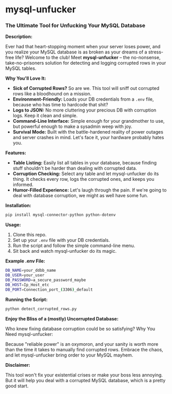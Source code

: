 # mysql-unfucker

### The Ultimate Tool for Unfucking Your MySQL Database

**Description:**

Ever had that heart-stopping moment when your server loses power, and you realize your MySQL database is as broken as your dreams of a stress-free life? Welcome to the club! Meet **mysql-unfucker** – the no-nonsense, take-no-prisoners solution for detecting and logging corrupted rows in your MySQL tables.

**Why You'll Love It:**

- **Sick of Corrupted Rows?** So are we. This tool will sniff out corrupted rows like a bloodhound on a mission.
- **Environment-Friendly:** Loads your DB credentials from a `.env` file, because who has time to hardcode that shit?
- **Logs to JSON:** No more cluttering your precious DB with corruption logs. Keep it clean and simple.
- **Command-Line Interface:** Simple enough for your grandmother to use, but powerful enough to make a sysadmin weep with joy.
- **Survival Mode:** Built with the battle-hardened reality of power outages and server crashes in mind. Let's face it, your hardware probably hates you.

**Features:**

- **Table Listing:** Easily list all tables in your database, because finding stuff shouldn't be harder than dealing with corrupted data.
- **Corruption Checking:** Select any table and let mysql-unfucker do its thing. It checks every row, logs the corrupted ones, and keeps you informed.
- **Humor-Filled Experience:** Let's laugh through the pain. If we're going to deal with database corruption, we might as well have some fun.

**Installation:**

```sh
pip install mysql-connector-python python-dotenv
```
**Usage:**

1. Clone this repo.
2. Set up your `.env` file with your DB credentials.
3. Run the script and follow the simple command-line menu.
4. Sit back and watch mysql-unfucker do its magic.

**Example .env File:**

```sh
DB_NAME=your_ddbb_name
DB_USER=your_user
DB_PASSWORD=a_secure_password_maybe
DB_HOST=Ip_Host_etc
DB_PORT=Connection_port_(3306)_default
```

**Running the Script:**

```sh
python detect_corrupted_rows.py
```
**Enjoy the Bliss of a (mostly) Uncorrupted Database:**

Who knew fixing database corruption could be so satisfying?
Why You Need mysql-unfucker:

Because "reliable power" is an oxymoron, and your sanity is worth more than the time it takes to manually find corrupted rows. Embrace the chaos, and let mysql-unfucker bring order to your MySQL mayhem.

**Disclaimer:**

This tool won't fix your existential crises or make your boss less annoying. But it will help you deal with a corrupted MySQL database, which is a pretty good start.
